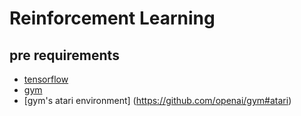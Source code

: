 # Reinforcement Learning

## pre requirements

* [tensorflow](https://www.tensorflow.org)
* [gym](https://github.com/openai/gym#installation)
* [gym's atari environment] (https://github.com/openai/gym#atari)



